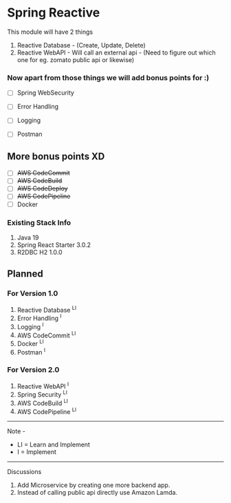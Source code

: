 # Spring Reactive 
This module will have 2 things 

1. Reactive Database - (Create, Update, Delete)
2. Reactive WebAPI - Will call an external api - (Need to figure out which one for eg. zomato public api or likewise)

### Now apart from those things we will add bonus points for :)
- [ ] Spring WebSecurity
- [ ] Error Handling
- [ ] Logging
- [ ] Postman 


## More bonus points XD
- [ ] ~~AWS CodeCommit~~
- [ ] ~~AWS CodeBuild~~
- [ ] ~~AWS CodeDeploy~~
- [ ] ~~AWS CodePipeline~~
- [ ] Docker

### Existing Stack Info
1. Java 19
2. Spring React Starter 3.0.2
3. R2DBC H2 1.0.0


## Planned
### For Version 1.0
1. Reactive Database <sup>LI<sup>
2. Error Handling <sup>I<sup>
3. Logging <sup>I<sup>
4. AWS CodeCommit <sup>LI<sup>
5. Docker <sup>LI<sup>
6. Postman <sup>I<sup>

### For Version 2.0
1. Reactive WebAPI <sup>I<sup>
2. Spring Security <sup>LI<sup>
3. AWS CodeBuild <sup>LI<sup>
4. AWS CodePipeline <sup>LI<sup>

--------------
Note - 
- LI = Learn and Implement
- I = Implement

-----------


Discussions 

1. Add Microservice by creating one more backend app.
2. Instead of calling public api directly use Amazon Lamda.



